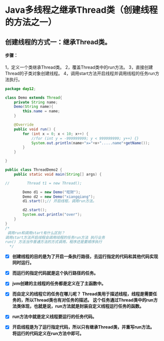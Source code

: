 # Java多线程之继承Thread类（创建线程的方法之一）

## 创建线程的方式一：继承Thread类。

#### 步骤：

1，定义一个类继承Thread类。
2，覆盖Thread类中的run方法。
3，直接创建Thread的子类对象创建线程。
4，调用start方法开启线程并调用线程的任务run方法执行。

```java
package day12;

class Demo extends Thread{
    private String name;
    Demo(String name){
        this.name = name;
    }

    @Override
    public void run() {
        for (int x = 0; x < 10; x++) {
            //for (int y = -999999999; y < 999999999; y++) {}
            System.out.println(name+"x="+x+".....name"+getName());
        }
    }

}

public class ThreadDemo2 {
    public static void main(String[] args) {

//        Thread t1 = new Thread();

        Demo d1 = new Demo("旺财");
        Demo d2 = new Demo("xiangqiang");
        d1.start();// 开启线程，调用run方法。

        d2.start();
        System.out.println("over");
    }
}
/*
 调用run和调用start有什么区别？
调用start方法开启线程会调用线程的任务run方法 执行业务
run() 方法当作普通方法的方式调用，程序还是要顺序执行
  */
```

- [x] **创建线程的目的是为了开启一条执行路径，去运行指定的代码和其他代码实现同时运行。**
- [x] **而运行的指定代码就是这个执行路径的任务。**
- [x] **jvm创建的主线程的任务都是定义在了主函数中。**

- [x] **而自定义的线程它的任务在哪儿呢？**
  **Thread类用于描述线程，线程是需要任务的，所以Thread类也有对任务的描述。**
  **这个任务通过Thread类中的run方法类体现，也就是说，run方法就是封装自定义线程运行任务的函数。**
- [x] **run方法中就是定义线程要运行的任务代码。**
- [x] **开启线程是为了运行指定代码，所以只有继承Thread类，并重写run方法。**
  **将运行的代码定义在run方法中即可。**

